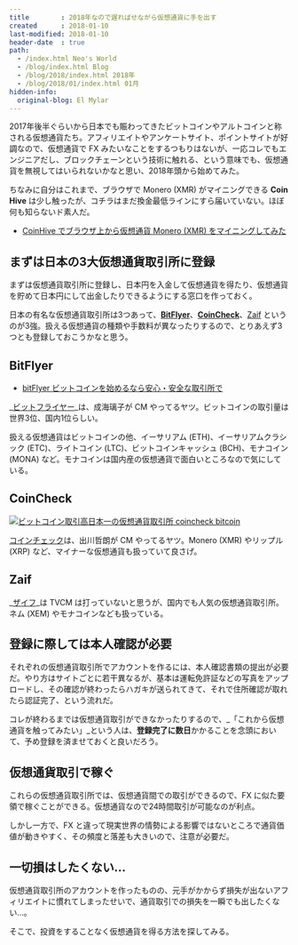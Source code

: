 ```yaml
---
title        : 2018年なので遅ればせながら仮想通貨に手を出す
created      : 2018-01-10
last-modified: 2018-01-10
header-date  : true
path:
  - /index.html Neo's World
  - /blog/index.html Blog
  - /blog/2018/index.html 2018年
  - /blog/2018/01/index.html 01月
hidden-info:
  original-blog: El Mylar
---
```


2017年後半ぐらいから日本でも賑わってきたビットコインやアルトコインと称される仮想通貨たち。アフィリエイトやアンケートサイト、ポイントサイトが好調なので、仮想通貨で FX みたいなことをするつもりはないが、一応コレでもエンジニアだし、ブロックチェーンという技術に触れる、という意味でも、仮想通貨を無視してはいられないかなと思い、2018年頭から始めてみた。

ちなみに自分はこれまで、ブラウザで Monero (XMR) がマイニングできる **Coin Hive** は少し触ったが、コチラはまだ換金最低ラインにすら届いていない。ほぼ何も知らないド素人だ。

- [CoinHive でブラウザ上から仮想通貨 Monero (XMR) をマイニングしてみた](/blog/2017/11/08-01.html)

## まずは日本の3大仮想通貨取引所に登録

まずは仮想通貨取引所に登録し、日本円を入金して仮想通貨を得たり、仮想通貨を貯めて日本円にして出金したりできるようにする窓口を作っておく。

日本の有名な仮想通貨取引所は3つあって、**[BitFlyer](https://bitflyer.jp?bf=u42vxfle)**、**[CoinCheck](https://coincheck.com/?c=aepHhqen_W8)**、[Zaif](https://zaif.jp?ac=3pevwrz04e) というのが3強。扱える仮想通貨の種類や手数料が異なったりするので、とりあえず3つとも登録しておこうかなと思う。

## BitFlyer

- [bitFlyer ビットコインを始めるなら安心・安全な取引所で](https://bitflyer.jp?bf=u42vxfle)

_[ビットフライヤー](https://bitflyer.jp?bf=u42vxfle)_は、成海璃子が CM やってるヤツ。ビットコインの取引量は世界3位、国内1位らしい。

扱える仮想通貨はビットコインの他、イーサリアム (ETH)、イーサリアムクラシック (ETC)、ライトコイン (LTC)、ビットコインキャッシュ (BCH)、モナコイン (MONA) など。モナコインは国内産の仮想通貨で面白いところなので気にしている。

## CoinCheck

[![ビットコイン取引高日本一の仮想通貨取引所 coincheck bitcoin](https://coincheck.com/images/affiliates/05_cc_banner_480x220.png)](https://coincheck.com/?c=aepHhqen_W8)

[コインチェック](https://coincheck.com/?c=aepHhqen_W8)は、出川哲朗が CM やってるヤツ。Monero (XMR) やリップル (XRP) など、マイナーな仮想通貨も扱っていて良さげ。

## Zaif

_[ザイフ](https://zaif.jp?ac=3pevwrz04e)_は TVCM は打っていないと思うが、国内でも人気の仮想通貨取引所。ネム (XEM) やモナコインなども扱っている。

## 登録に際しては本人確認が必要

それぞれの仮想通貨取引所でアカウントを作るには、本人確認書類の提出が必要だ。やり方はサイトごとに若干異なるが、基本は運転免許証などの写真をアップロードし、その確認が終わったらハガキが送られてきて、それで住所確認が取れたら認証完了、という流れだ。

コレが終わるまでは仮想通貨取引ができなかったりするので、_「これから仮想通貨を触ってみたい」_という人は、**登録完了に数日**かかることを念頭において、予め登録を済ませておくと良いだろう。

## 仮想通貨取引で稼ぐ

これらの仮想通貨取引所では、仮想通貨間での取引ができるので、FX に似た要領で稼ぐことができる。仮想通貨なので24時間取引が可能なのが利点。

しかし一方で、FX と違って現実世界の情勢による影響ではないところで通貨価値が動きやすく、その頻度と落差も大きいので、注意が必要だ。

## 一切損はしたくない…

仮想通貨取引所のアカウントを作ったものの、元手がかからず損失が出ないアフィリエイトに慣れてしまったせいで、通貨取引での損失を一瞬でも出したくない…。

そこで、投資をすることなく仮想通貨を得る方法を探してみる。
